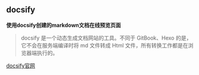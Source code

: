## docsify

**使用docsify创建的markdown文档在线预览页面**  


> docsify 是一个动态生成文档网站的工具。不同于 GitBook、Hexo 的是，它不会在服务端编译时将 md 文件转成 Html 文件，所有转换工作都是在浏览器端执行的。


[docsify官网](https://jiangjihui.github.io/docsify)

